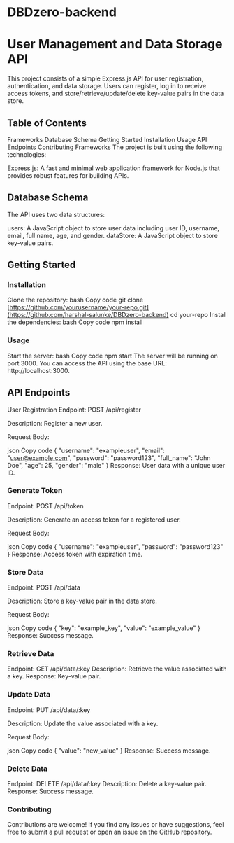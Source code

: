 ﻿# DBDzero-backend

# User Management and Data Storage API

This project consists of a simple Express.js API for user registration, authentication, and data storage. Users can register, log in to receive access tokens, and store/retrieve/update/delete key-value pairs in the data store.

## Table of Contents

Frameworks
Database Schema
Getting Started
Installation
Usage
API Endpoints
Contributing
Frameworks
The project is built using the following technologies:

Express.js: A fast and minimal web application framework for Node.js that provides robust features for building APIs.

## Database Schema

The API uses two data structures:

users: A JavaScript object to store user data including user ID, username, email, full name, age, and gender.
dataStore: A JavaScript object to store key-value pairs.

## Getting Started

### Installation

Clone the repository:
bash
Copy code
git clone [https://github.com/yourusername/your-repo.git](https://github.com/harshal-salunke/DBDzero-backend)
cd your-repo
Install the dependencies:
bash
Copy code
npm install

### Usage

Start the server:
bash
Copy code
npm start
The server will be running on port 3000. You can access the API using the base URL: http://localhost:3000.

## API Endpoints

User Registration
Endpoint: POST /api/register

Description: Register a new user.

Request Body:

json
Copy code
{
"username": "exampleuser",
"email": "user@example.com",
"password": "password123",
"full_name": "John Doe",
"age": 25,
"gender": "male"
}
Response: User data with a unique user ID.

### Generate Token

Endpoint: POST /api/token

Description: Generate an access token for a registered user.

Request Body:

json
Copy code
{
"username": "exampleuser",
"password": "password123"
}
Response: Access token with expiration time.

### Store Data

Endpoint: POST /api/data

Description: Store a key-value pair in the data store.

Request Body:

json
Copy code
{
"key": "example_key",
"value": "example_value"
}
Response: Success message.

### Retrieve Data

Endpoint: GET /api/data/:key
Description: Retrieve the value associated with a key.
Response: Key-value pair.

### Update Data

Endpoint: PUT /api/data/:key

Description: Update the value associated with a key.

Request Body:

json
Copy code
{
"value": "new_value"
}
Response: Success message.

### Delete Data

Endpoint: DELETE /api/data/:key
Description: Delete a key-value pair.
Response: Success message.

### Contributing

Contributions are welcome! If you find any issues or have suggestions, feel free to submit a pull request or open an issue on the GitHub repository.
